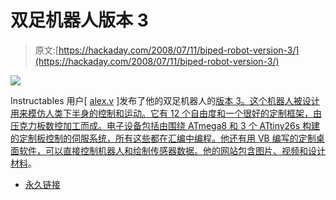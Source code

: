 # 双足机器人版本 3

> 原文:[https://hackaday.com/2008/07/11/biped-robot-version-3/](https://hackaday.com/2008/07/11/biped-robot-version-3/)

![](../Images/961ba85d76d95fb64447a2d0af151965.png)

Instructables 用户[ [alex.v](http://www.instructables.com/member/alex.v/) ]发布了他的双足机器人的[版本 3。这个机器人被设计用来模仿人类下半身的控制和运动。它有 12 个自由度和一个很好的定制框架，由压克力板数控加工而成。电子设备包括由围绕 ATmega8 和 3 个 ATtiny26s 构建的定制板控制的伺服系统，所有这些都在汇编中编程。他还有用 VB 编写的定制桌面软件，可以直接控制机器人和绘制传感器数据。](http://www.instructables.com/id/BiPed-robot-V-3/)[他的网站包含图片、视频和设计材料](http://www.austrobots.com/)。

*   [永久链接](http://www.austrobots.com/)